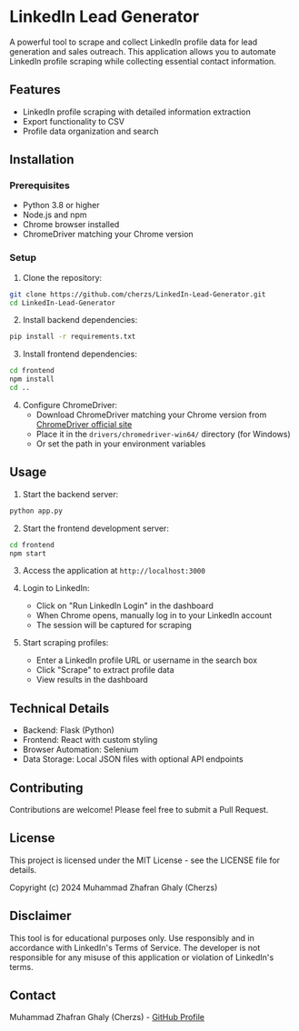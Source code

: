 # LinkedIn Lead Generator

A powerful tool to scrape and collect LinkedIn profile data for lead generation and sales outreach. This application allows you to automate LinkedIn profile scraping while collecting essential contact information.

## Features

- LinkedIn profile scraping with detailed information extraction
- Export functionality to CSV
- Profile data organization and search

## Installation

### Prerequisites

- Python 3.8 or higher
- Node.js and npm
- Chrome browser installed
- ChromeDriver matching your Chrome version

### Setup

1. Clone the repository:
```bash
git clone https://github.com/cherzs/LinkedIn-Lead-Generator.git
cd LinkedIn-Lead-Generator
```

2. Install backend dependencies:
```bash
pip install -r requirements.txt
```

3. Install frontend dependencies:
```bash
cd frontend
npm install
cd ..
```

4. Configure ChromeDriver:
   - Download ChromeDriver matching your Chrome version from [ChromeDriver official site](https://chromedriver.chromium.org/downloads)
   - Place it in the `drivers/chromedriver-win64/` directory (for Windows)
   - Or set the path in your environment variables

## Usage

1. Start the backend server:
```bash
python app.py
```

2. Start the frontend development server:
```bash
cd frontend
npm start
```

3. Access the application at `http://localhost:3000`

4. Login to LinkedIn:
   - Click on "Run LinkedIn Login" in the dashboard
   - When Chrome opens, manually log in to your LinkedIn account
   - The session will be captured for scraping

5. Start scraping profiles:
   - Enter a LinkedIn profile URL or username in the search box
   - Click "Scrape" to extract profile data
   - View results in the dashboard

## Technical Details

- Backend: Flask (Python)
- Frontend: React with custom styling
- Browser Automation: Selenium
- Data Storage: Local JSON files with optional API endpoints

## Contributing

Contributions are welcome! Please feel free to submit a Pull Request.

## License

This project is licensed under the MIT License - see the LICENSE file for details.

Copyright (c) 2024 Muhammad Zhafran Ghaly (Cherzs)

## Disclaimer

This tool is for educational purposes only. Use responsibly and in accordance with LinkedIn's Terms of Service. The developer is not responsible for any misuse of this application or violation of LinkedIn's terms.

## Contact

Muhammad Zhafran Ghaly (Cherzs) - [GitHub Profile](https://github.com/cherzs) 